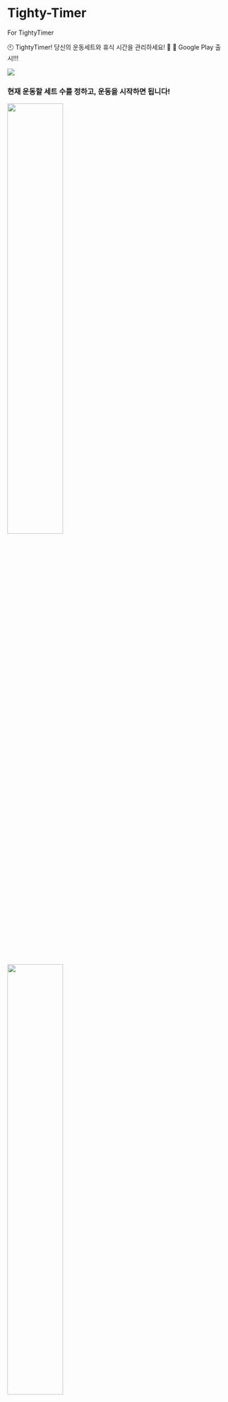 # Tighty-Timer
For TightyTimer

🕙 TightyTimer! 당신의 운동세트와 휴식 시간을 관리하세요! 🏈
🚀 Google Play 출시!!!

<img src=https://user-images.githubusercontent.com/99014066/254245247-2f8bc1df-9292-475d-9fce-83dd4df1ae61.png>

### 현재 운동할 세트 수를 정하고, 운동을 시작하면 됩니다!

<img src=https://user-images.githubusercontent.com/99014066/254245369-405e349d-2a0d-4d6c-8d65-30c68645bd36.jpg width=50% height=50%> <img src=https://user-images.githubusercontent.com/99014066/254245667-baf1f003-fe41-492a-9839-ce275d24ddd3.jpg width=50% height=50%>
